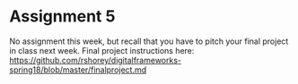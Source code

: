 # Assignment 5

No assignment this week, but recall that you have to pitch your final project in class next week. Final project instructions here: https://github.com/rshorey/digitalframeworks-spring18/blob/master/finalproject.md

